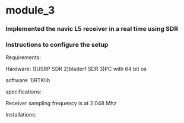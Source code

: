 # module_3

### Implemented the navic L5 receiver in a real time using SDR

### Instructions to configure the setup



Requirements: 

Hardware:
1)USRP SDR
2)bladerf SDR
3)PC with 64 bit os

software:
1)RTKlib


specifications:

Receiver sampling frequency is at 2.048 Mhz


Installations:





